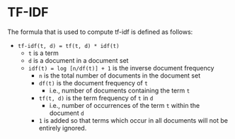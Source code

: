 # TF-IDF

The formula that is used to compute tf-idf is defined as follows:

* `tf-idf(t, d) = tf(t, d) * idf(t)`
  * `t` is a term
  * `d` is a document in a document set
  * `idf(t) = log [n/df(t)] + 1` is the inverse document frequency
    * `n` is the total number of documents in the document set
    * `df(t)` is the document frequency of `t`
      * i.e., number of documents containing the term `t`
    * `tf(t, d)` is the term frequency of `t` in `d`
      * i.e., number of occurrences of the term `t` within the document `d`
    * `1` is added so that terms which occur in all documents will not be
      entirely ignored.
